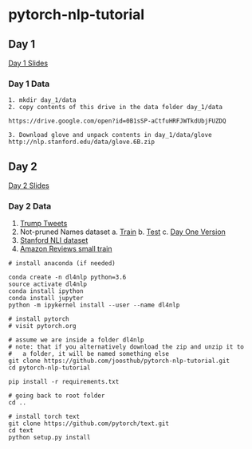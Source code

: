 # pytorch-nlp-tutorial
## Day 1
[Day 1 Slides](https://drive.google.com/open?id=1uCzIGJT2ni9_ZlcwUHEcUJuyJbjHTKc3izsFrPyHw4M)

### Day 1 Data
```
1. mkdir day_1/data
2. copy contents of this drive in the data folder day_1/data

https://drive.google.com/open?id=0B1sSP-aCtfuHRFJWTkdUbjFUZDQ

3. Download glove and unpack contents in day_1/data/glove
http://nlp.stanford.edu/data/glove.6B.zip
```

## Day 2
[Day 2 Slides](https://drive.google.com/open?id=1ZRzwllU7tMlQJevGhLYJo_woEA4ABPXUQHGFb8Ijbws)


### Day 2 Data

1. [Trump Tweets](https://drive.google.com/a/joostware.com/file/d/0B2hg7DTHpfLsNUxFcndiNlVxSmM/view?usp=sharing)
2. Not-pruned Names dataset
    a. [Train](https://drive.google.com/open?id=0B2hg7DTHpfLsTVNfNnpDVGZmZTQ)
    b. [Test](https://drive.google.com/open?id=0B2hg7DTHpfLsWmtQT1lXREx2Qmc)
    c. [Day One Version](https://drive.google.com/open?id=0B2hg7DTHpfLsMzg5QlRyMzhfQ1U)
3. [Stanford NLI dataset](https://drive.google.com/open?id=0B2hg7DTHpfLsTy1BTlk0dTBwREU)
4. [Amazon Reviews small train](https://drive.google.com/open?id=0B2hg7DTHpfLsbk1yME5HN0dxVmc)

```
# install anaconda (if needed)

conda create -n dl4nlp python=3.6
source activate dl4nlp
conda install ipython
conda install jupyter
python -m ipykernel install --user --name dl4nlp

# install pytorch
# visit pytorch.org

# assume we are inside a folder dl4nlp
# note: that if you alternatively download the zip and unzip it to
#   a folder, it will be named something else
git clone https://github.com/joosthub/pytorch-nlp-tutorial.git
cd pytorch-nlp-tutorial

pip install -r requirements.txt

# going back to root folder
cd ..

# install torch text
git clone https://github.com/pytorch/text.git
cd text
python setup.py install
```

